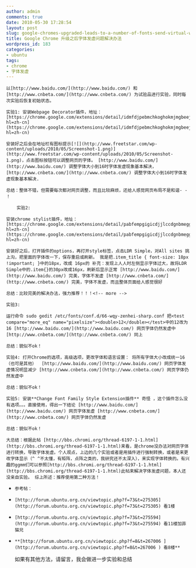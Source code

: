 ```yaml
---
author: admin
comments: true
date: 2010-05-30 17:28:54
layout: post
slug: google-chromes-upgraded-leads-to-a-number-of-fonts-send-virtual-web-solutions
title: Google Chrome 升级之后字体发虚问题解决办法
wordpress_id: 183
categories:
- ubuntu
tags:
- chrome
- 字体发虚
---
```



	以[http://www.baidu.com/](http://www.baidu.com/) 和[http://www.cnbeta.com/](http://www.cnbeta.com/) 为试验品进行实验，同时每次实验后恢复初始状态。





> 
	实验1: 安装Webpage Decorator插件，地址： [https://chrome.google.com/extensions/detail/idmfdjpebmchkoghokmjmgbeejhfjncc?hl=zh-cn](https://chrome.google.com/extensions/detail/idmfdjpebmchkoghokmjmgbeejhfjncc?hl=zh-cn) 





> 
	安装好之后会在地址栏有图标提示[![](http://www.freetstar.com/wp-content/uploads/2010/05/Screenshot-1.png)](http://www.freetstar.com/wp-content/uploads/2010/05/Screenshot-1.png)，点击图标按钮可以调整网页的字体。 [http://www.baidu.com/](http://www.baidu.com/) 调整字体大小到16时字体发虚现象基本解决， [http://www.cnbeta.com/](http://www.cnbeta.com/) 调整字体大小到16时字体发虚现象基本解决.





> 
	总结：整体不错，但需要每次都对网页调整，而且比较麻烦，还给人感觉网页布局不是和谐- - ！





> 
	
> 
> 
		实验2:
	
> 
> 
	安装chrome stylist插件，地址： [https://chrome.google.com/extensions/detail/pabfempgigicdjjlccdgnbmeggkbjdhd?hl=zh-cn](https://chrome.google.com/extensions/detail/pabfempgigicdjjlccdgnbmeggkbjdhd?hl=zh-cn) 





> 
	安装好之后，打开插件的options，再打开style标签，点击LDR Simple，对All sites 挑上沟，把里面的字体改一下，保存重启或刷新。 我是把.item_title { font-size: 18px !important; }中的18px，改成 16px的 补充：发现上人人时左侧显示字体过大，故将LDR Simple中的.item{}的30px改成16px，刷新后显示正常 [http://www.baidu.com/](http://www.baidu.com/) 完美，字体不发虚 [http://www.cnbeta.com/](http://www.cnbeta.com/) 完美，字体不发虚，而且整体页面给人感觉很好





> 
	总结：比较完美的解决办法，强力推荐！！！<!-- more -->





> 
	实验3: 





> 
	运行命令﻿ sudo gedit /etc/fonts/conf.d/66-wqy-zenhei-sharp.conf 把<test compare="more_eq" name="pixelsize"><double>12</double></test>中的12改为16 [http://www.baidu.com/](http://www.baidu.com/) 网页字体仍然发虚中 [http://www.cnbeta.com/](http://www.cnbeta.com/) 同上





> 
	总结：貌似不ok！





> 
	实验4: 打开Chrome的选项，高级选项，更改字体和语言设置： 将所有字体大小改成统一16（也可是其他） ﻿﻿ [http://www.baidu.com/](http://www.baidu.com/) 网页字体发虚情况明显减少 [http://www.cnbeta.com/](http://www.cnbeta.com/) 网页字体仍然发虚中 





> 
	总结：貌似不ok！





> 
	﻿实验5: 安装**Change Font Family Style Extension插件** 奇怪 ，这个插件怎么没有选项。。。直接使用，得出一下结论 [http://www.baidu.com/](http://www.baidu.com/) 网页字体发虚 [http://www.cnbeta.com/](http://www.cnbeta.com/) 网页字体仍然发虚 





> 
	总结：貌似不ok！





> 
	大总结：根据此帖 [http://bbs.chromi.org/thread-6197-1-1.html](http://bbs.chromi.org/thread-6197-1-1.html)来看，是chrome没办法对网页字体进行转换，导致字体发虚。个人观点，上边的几个实验或者是用插件进行强制转换，或者是来更改字体显示（^ ^不太懂，有矩阵，点阵之类的，我研究还不太深入），来实现字体转换的。有兴趣的ggmm们可以参照[http://bbs.chromi.org/thread-6197-1-1.html](http://bbs.chromi.org/thread-6197-1-1.html)此帖来解决字体发虚问题，本人还没亲自实验。 综上所述：推荐使用第二种方法！






	
  * 
		参考帖：
	

	
  * 
		[http://forum.ubuntu.org.cn/viewtopic.php?f=73&t=275305](http://forum.ubuntu.org.cn/viewtopic.php?f=73&t=275305) 看1楼
	

	
  * 
		[http://forum.ubuntu.org.cn/viewtopic.php?f=73&t=275594](http://forum.ubuntu.org.cn/viewtopic.php?f=73&t=275594) 看11楼加菲猫兄
	

	
  * 
		**[http://forum.ubuntu.org.cn/viewtopic.php?f=8&t=267006 ](http://forum.ubuntu.org.cn/viewtopic.php?f=8&t=267006 ) 看8楼**
	





	如果有其他方法，请留言，我会做进一步实验和总结




